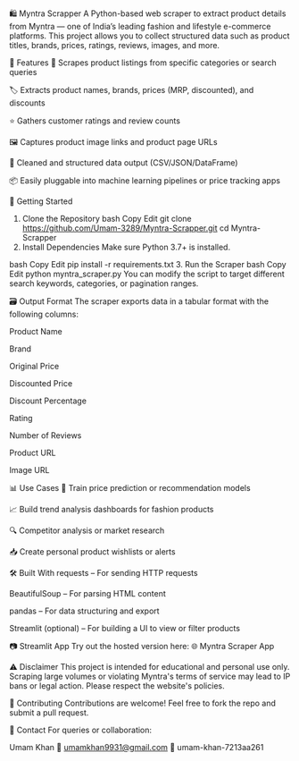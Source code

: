 🛍️ Myntra Scrapper
A Python-based web scraper to extract product details from Myntra — one of India’s leading fashion and lifestyle e-commerce platforms. This project allows you to collect structured data such as product titles, brands, prices, ratings, reviews, images, and more.

📌 Features
🔎 Scrapes product listings from specific categories or search queries

🏷️ Extracts product names, brands, prices (MRP, discounted), and discounts

⭐ Gathers customer ratings and review counts

🖼️ Captures product image links and product page URLs

🧹 Cleaned and structured data output (CSV/JSON/DataFrame)

📦 Easily pluggable into machine learning pipelines or price tracking apps

🚀 Getting Started
1. Clone the Repository
bash
Copy
Edit
git clone https://github.com/Umam-3289/Myntra-Scrapper.git
cd Myntra-Scrapper
2. Install Dependencies
Make sure Python 3.7+ is installed.

bash
Copy
Edit
pip install -r requirements.txt
3. Run the Scraper
bash
Copy
Edit
python myntra_scraper.py
You can modify the script to target different search keywords, categories, or pagination ranges.

🗃️ Output Format
The scraper exports data in a tabular format with the following columns:

Product Name

Brand

Original Price

Discounted Price

Discount Percentage

Rating

Number of Reviews

Product URL

Image URL

📊 Use Cases
🧠 Train price prediction or recommendation models

📈 Build trend analysis dashboards for fashion products

🔍 Competitor analysis or market research

📥 Create personal product wishlists or alerts

🛠️ Built With
requests – For sending HTTP requests

BeautifulSoup – For parsing HTML content

pandas – For data structuring and export

Streamlit (optional) – For building a UI to view or filter products

📷 Streamlit App
Try out the hosted version here:
🌐 Myntra Scraper App

⚠️ Disclaimer
This project is intended for educational and personal use only. Scraping large volumes or violating Myntra's terms of service may lead to IP bans or legal action. Please respect the website's policies.

🤝 Contributing
Contributions are welcome! Feel free to fork the repo and submit a pull request.

📧 Contact
For queries or collaboration:

Umam Khan
📩 umamkhan9931@gmail.com
🔗 umam-khan-7213aa261


